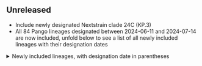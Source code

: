 ## Unreleased

- Include newly designated Nextstrain clade 24C (KP.3)
- All 84 Pango lineages designated between 2024-06-11 and 2024-07-14 are now included, unfold below to see a list of all newly included lineages with their designation dates

<details>
  <summary> Newly included lineages, with designation date in parentheses</summary>

- BA.2.86.7 (2024-06-13)
- XDZ (2024-06-14)
- JN.1.1.10 (2024-06-14)
- JN.1.63 (2024-06-14)
- JN.1.63.1 (2024-06-14)
- XEA (2024-06-14)
- XEB (2024-06-14)
- XDP.2 (2024-06-14)
- XDP.3 (2024-06-14)
- LV.1 (2024-06-14)
- LV.2 (2024-06-14)
- LE.1.3 (2024-06-14)
- LE.1.3.1 (2024-06-14)
- JN.1.58.3 (2024-06-14)
- KP.4.1.1 (2024-06-17)
- KP.4.1.2 (2024-06-17)
- KP.4.1.3 (2024-06-17)
- LW.1 (2024-06-17)
- LP.3 (2024-06-17)
- KP.3.1.5 (2024-06-17)
- KP.1.1.5 (2024-06-17)
- XDD.3 (2024-06-29)
- LF.3.1.1 (2024-06-29)
- LB.1.3.1 (2024-06-29)
- KP.2.3.4 (2024-06-29)
- JN.1.18.6 (2024-06-29)
- LY.2 (2024-06-29)
- LY.1 (2024-06-29)
- JN.1.18.7 (2024-06-29)
- LZ.1 (2024-06-29)
- LZ.1.1 (2024-06-29)
- MA.1 (2024-06-29)
- MB.1 (2024-06-29)
- MB.1.1 (2024-06-29)
- LP.1.1 (2024-06-29)
- LF.4 (2024-06-29)
- LF.4.1 (2024-06-29)
- KP.3.3.1 (2024-06-29)
- MC.1 (2024-06-29)
- LU.2 (2024-07-01)
- JN.1.64 (2024-07-01)
- JN.1.64.1 (2024-07-01)
- MD.1 (2024-07-01)
- MD.1.1 (2024-07-01)
- MD.2 (2024-07-01)
- MD.3 (2024-07-01)
- MD.3.1 (2024-07-01)
- LK.2 (2024-07-03)
- LK.2.1 (2024-07-03)
- JN.1.7.8 (2024-07-03)
- JN.1.50.2 (2024-07-03)
- ME.1 (2024-07-03)
- LF.5 (2024-07-10)
- JN.1.48.3 (2024-07-10)
- KS.1.3 (2024-07-10)
- JN.1.65 (2024-07-10)
- JN.1.65.1 (2024-07-10)
- MF.1 (2024-07-10)
- MF.2 (2024-07-10)
- KP.3.3.2 (2024-07-10)
- MG.1 (2024-07-10)
- KP.4.2.3 (2024-07-10)
- KP.2.17 (2024-07-10)
- LB.1.3.2 (2024-07-10)
- MH.1 (2024-07-10)
- LB.1.8 (2024-07-10)
- JN.1.7.9 (2024-07-10)
- MJ.1 (2024-07-10)
- KP.3.1.6 (2024-07-12)
- MK.1 (2024-07-12)
- MK.2 (2024-07-12)
- KP.3.4.1 (2024-07-12)
- KP.3.3.3 (2024-07-12)
- ML.1 (2024-07-12)
- ML.2 (2024-07-12)
- MM.1 (2024-07-12)
- MM.2 (2024-07-12)
- JN.1.66 (2024-07-12)
- MN.1 (2024-07-12)
- KP.3.5 (2024-07-12)
- LB.1.4.1 (2024-07-13)
- LB.1.7.1 (2024-07-13)
- LB.1.7.2 (2024-07-13)
- LB.1.7.3 (2024-07-13)

</details>
